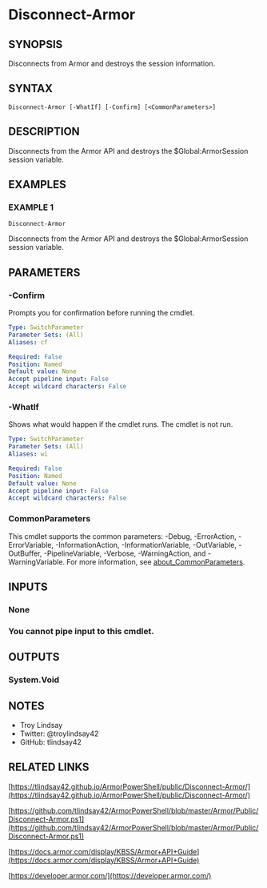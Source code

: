# Disconnect-Armor

## SYNOPSIS
Disconnects from Armor and destroys the session information.

## SYNTAX

```
Disconnect-Armor [-WhatIf] [-Confirm] [<CommonParameters>]
```

## DESCRIPTION
Disconnects from the Armor API and destroys the $Global:ArmorSession session
variable.

## EXAMPLES

### EXAMPLE 1
```
Disconnect-Armor
```

Disconnects from the Armor API and destroys the $Global:ArmorSession session
variable.

## PARAMETERS

### -Confirm
Prompts you for confirmation before running the cmdlet.

```yaml
Type: SwitchParameter
Parameter Sets: (All)
Aliases: cf

Required: False
Position: Named
Default value: None
Accept pipeline input: False
Accept wildcard characters: False
```

### -WhatIf
Shows what would happen if the cmdlet runs.
The cmdlet is not run.

```yaml
Type: SwitchParameter
Parameter Sets: (All)
Aliases: wi

Required: False
Position: Named
Default value: None
Accept pipeline input: False
Accept wildcard characters: False
```

### CommonParameters
This cmdlet supports the common parameters: -Debug, -ErrorAction, -ErrorVariable, -InformationAction, -InformationVariable, -OutVariable, -OutBuffer, -PipelineVariable, -Verbose, -WarningAction, and -WarningVariable. For more information, see [about_CommonParameters](http://go.microsoft.com/fwlink/?LinkID=113216).

## INPUTS

### None
###     You cannot pipe input to this cmdlet.
## OUTPUTS

### System.Void
## NOTES
- Troy Lindsay
- Twitter: @troylindsay42
- GitHub: tlindsay42

## RELATED LINKS

[https://tlindsay42.github.io/ArmorPowerShell/public/Disconnect-Armor/](https://tlindsay42.github.io/ArmorPowerShell/public/Disconnect-Armor/)

[https://github.com/tlindsay42/ArmorPowerShell/blob/master/Armor/Public/Disconnect-Armor.ps1](https://github.com/tlindsay42/ArmorPowerShell/blob/master/Armor/Public/Disconnect-Armor.ps1)

[https://docs.armor.com/display/KBSS/Armor+API+Guide](https://docs.armor.com/display/KBSS/Armor+API+Guide)

[https://developer.armor.com/](https://developer.armor.com/)

